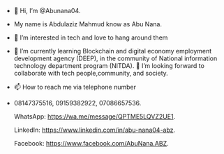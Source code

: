 - 👋 Hi, I’m @Abunana04.
- My name is Abdulaziz Mahmud know as Abu Nana.
- 👀 I’m interested in tech and love to hang around them  
- 🌱 I’m currently learning Blockchain and digital economy employment 
     development agency (DEEP), in the community of National information technology department program (NITDA).
  💞️ I’m looking forward to collaborate with tech people,community, and society.
- 📫 How to reach me via telephone number 
-    08147375516,  09159382922,  07086657536. 

     WhatsApp: https://wa.me/message/QPTME5LQVZ2UE1. 

     LinkedIn: https://www.linkedin.com/in/abu-nana04-abz.  
     
     Facebook: https://www.facebook.com/AbuNana.ABZ. 
 

<!---
Abunana04/Abunana04 is a ✨ special ✨ repository because its `README.md` (this file) appears on your GitHub profile.
You can click the Preview link to take a look at your changes.
--->
